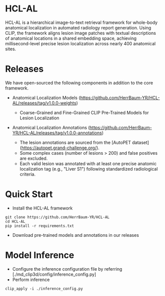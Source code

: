 # HCL-AL
HCL-AL is a hierarchical image-to-text retrieval framework for whole-body anatomical localization in automated radiology report generation. Using CLIP, the framework aligns lesion image patches with textual descriptions of anatomical locations in a shared embedding space, achieving millisecond-level precise lesion localization across nearly 400 anatomical sites.


# Releases
We have open-sourced the following components in addition to the core framework.
- Anatomical Localization Models (https://github.com/HerrBaum-YR/HCL-AL/releases/tag/v1.0.0-weights)
   - Coarse-Grained and Fine-Grained CLIP Pre-Trained Models for Lesion Localization

- Anatomical Localization Annotations (https://github.com/HerrBaum-YR/HCL-AL/releases/tag/v1.0.0-annotations)
   - The lesion annotations are sourced from the [AutoPET dataset] (https://autopet.grand-challenge.org/).
   - Some complex cases (number of lesions > 200) and false positives are excluded.
   - Each valid lesion was annotated with at least one precise anatomic localization tag (e.g., "Liver S1") following standardized radiological criteria.

# Quick Start
- Install the HCL-AL framework
```
git clone https://github.com/HerrBaum-YR/HCL-AL
cd HCL-AL
pip install -r requirements.txt
```

- Download pre-trained models and annotations in our releases

# Model Inference
- Configure the inference configuration file by referring [./md_clip3d/config/inference_config.py]
- Perform inference
```
clip_apply -i ./inference_config.py
```
